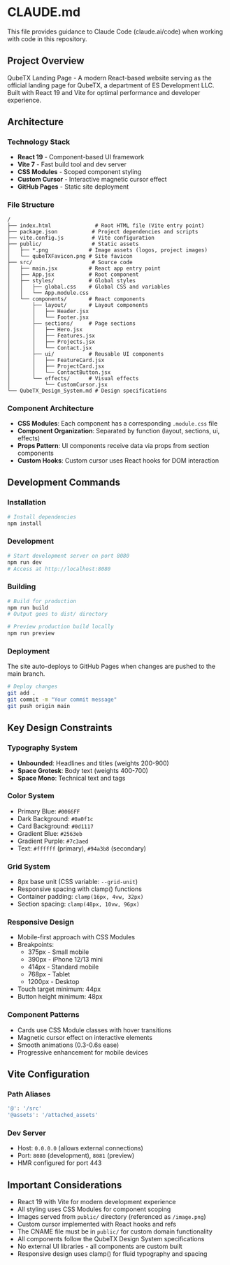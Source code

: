 # CLAUDE.md

This file provides guidance to Claude Code (claude.ai/code) when working with code in this repository.

## Project Overview

QubeTX Landing Page - A modern React-based website serving as the official landing page for QubeTX, a department of ES Development LLC. Built with React 19 and Vite for optimal performance and developer experience.

## Architecture

### Technology Stack
- **React 19** - Component-based UI framework
- **Vite 7** - Fast build tool and dev server
- **CSS Modules** - Scoped component styling
- **Custom Cursor** - Interactive magnetic cursor effect
- **GitHub Pages** - Static site deployment

### File Structure
```
/
├── index.html              # Root HTML file (Vite entry point)
├── package.json           # Project dependencies and scripts
├── vite.config.js         # Vite configuration
├── public/                # Static assets
│   ├── *.png             # Image assets (logos, project images)
│   └── qubeTXFavicon.png # Site favicon
├── src/                   # Source code
│   ├── main.jsx          # React app entry point
│   ├── App.jsx           # Root component
│   ├── styles/           # Global styles
│   │   ├── global.css    # Global CSS and variables
│   │   └── App.module.css
│   └── components/       # React components
│       ├── layout/       # Layout components
│       │   ├── Header.jsx
│       │   └── Footer.jsx
│       ├── sections/     # Page sections
│       │   ├── Hero.jsx
│       │   ├── Features.jsx
│       │   ├── Projects.jsx
│       │   └── Contact.jsx
│       ├── ui/           # Reusable UI components
│       │   ├── FeatureCard.jsx
│       │   ├── ProjectCard.jsx
│       │   └── ContactButton.jsx
│       └── effects/      # Visual effects
│           └── CustomCursor.jsx
└── QubeTX_Design_System.md # Design specifications
```

### Component Architecture
- **CSS Modules**: Each component has a corresponding `.module.css` file
- **Component Organization**: Separated by function (layout, sections, ui, effects)
- **Props Pattern**: UI components receive data via props from section components
- **Custom Hooks**: Custom cursor uses React hooks for DOM interaction

## Development Commands

### Installation
```bash
# Install dependencies
npm install
```

### Development
```bash
# Start development server on port 8080
npm run dev
# Access at http://localhost:8080
```

### Building
```bash
# Build for production
npm run build
# Output goes to dist/ directory

# Preview production build locally
npm run preview
```

### Deployment
The site auto-deploys to GitHub Pages when changes are pushed to the main branch.

```bash
# Deploy changes
git add .
git commit -m "Your commit message"
git push origin main
```

## Key Design Constraints

### Typography System
- **Unbounded**: Headlines and titles (weights 200-900)
- **Space Grotesk**: Body text (weights 400-700)
- **Space Mono**: Technical text and tags

### Color System
- Primary Blue: `#0066FF`
- Dark Background: `#0a0f1c`
- Card Background: `#0d1117`
- Gradient Blue: `#2563eb`
- Gradient Purple: `#7c3aed`
- Text: `#ffffff` (primary), `#94a3b8` (secondary)

### Grid System
- 8px base unit (CSS variable: `--grid-unit`)
- Responsive spacing with clamp() functions
- Container padding: `clamp(16px, 4vw, 32px)`
- Section spacing: `clamp(48px, 10vw, 96px)`

### Responsive Design
- Mobile-first approach with CSS Modules
- Breakpoints:
  - 375px - Small mobile
  - 390px - iPhone 12/13 mini
  - 414px - Standard mobile
  - 768px - Tablet
  - 1200px - Desktop
- Touch target minimum: 44px
- Button height minimum: 48px

### Component Patterns
- Cards use CSS Module classes with hover transitions
- Magnetic cursor effect on interactive elements
- Smooth animations (0.3-0.6s ease)
- Progressive enhancement for mobile devices

## Vite Configuration

### Path Aliases
```javascript
'@': '/src'
'@assets': '/attached_assets'
```

### Dev Server
- Host: `0.0.0.0` (allows external connections)
- Port: `8080` (development), `8081` (preview)
- HMR configured for port 443

## Important Considerations

- React 19 with Vite for modern development experience
- All styling uses CSS Modules for component scoping
- Images served from `public/` directory (referenced as `/image.png`)
- Custom cursor implemented with React hooks and refs
- The CNAME file must be in `public/` for custom domain functionality
- All components follow the QubeTX Design System specifications
- No external UI libraries - all components are custom built
- Responsive design uses clamp() for fluid typography and spacing
